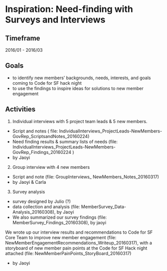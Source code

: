 # Inspiration: Need-finding with Surveys and Interviews

## Timeframe

2016/01 - 2016/03

## Goals 

* to identify new members’ backgrounds, needs, interests, and goals coming to Code for SF hack night
* to use the findings to inspire ideas for solutions to new member engagement

## Activities  

1. Individual interviews with 5 project team leads & 5 new members. 
  * Script and notes ( file: IndividualInterviews_ProjectLeads-NewMembers-GovRep_ScriptsandNotes_20160224)
  * Need finding results & summary lists of needs (file: IndividualInterviews_ProjectLeads-NewMembers-GovRep_Findings_20160224 )
  * by Jaoyi

2. Group interview with 4 new members
  * Script and note (file: GroupInterviews_ NewMembers_Notes_20160317)
  * by Jaoyi & Carla

3. Survey analysis
  * survey designed by Julio (?) 
  * data collection and analysis (file: MemberSurvey_Data-Analysis_20160308), by Jaoyi
  * We also summarized our survey findings (file: MemberSurvey_Findings_20160308), by jaoyi

We wrote up our interview results and recommendations to Code for SF Core Team to improve new member engagement (file: NewMemberEngagementRecommendations_Writeup_20160317), with a storyboard of new member pain points at the Code for SF Hack night attached (file: NewMemberPainPoints_StoryBoard_20160317) 
* by Jaoyi
